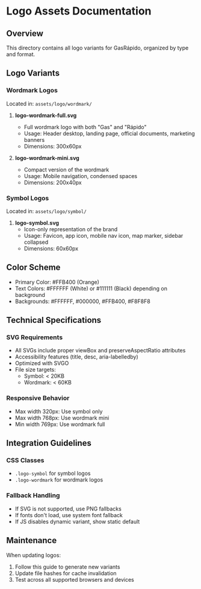 # Logo Assets Documentation

## Overview
This directory contains all logo variants for GasRápido, organized by type and format.

## Logo Variants

### Wordmark Logos
Located in: `assets/logo/wordmark/`

1. **logo-wordmark-full.svg**
   - Full wordmark logo with both "Gas" and "Rápido"
   - Usage: Header desktop, landing page, official documents, marketing banners
   - Dimensions: 300x60px

2. **logo-wordmark-mini.svg**
   - Compact version of the wordmark
   - Usage: Mobile navigation, condensed spaces
   - Dimensions: 200x40px

### Symbol Logos
Located in: `assets/logo/symbol/`

1. **logo-symbol.svg**
   - Icon-only representation of the brand
   - Usage: Favicon, app icon, mobile nav icon, map marker, sidebar collapsed
   - Dimensions: 60x60px

## Color Scheme
- Primary Color: #FFB400 (Orange)
- Text Colors: #FFFFFF (White) or #111111 (Black) depending on background
- Backgrounds: #FFFFFF, #000000, #FFB400, #F8F8F8

## Technical Specifications

### SVG Requirements
- All SVGs include proper viewBox and preserveAspectRatio attributes
- Accessibility features (title, desc, aria-labelledby)
- Optimized with SVGO
- File size targets:
  - Symbol: < 20KB
  - Wordmark: < 60KB

### Responsive Behavior
- Max width 320px: Use symbol only
- Max width 768px: Use wordmark mini
- Min width 769px: Use wordmark full

## Integration Guidelines

### CSS Classes
- `.logo-symbol` for symbol logos
- `.logo-wordmark` for wordmark logos

### Fallback Handling
- If SVG is not supported, use PNG fallbacks
- If fonts don't load, use system font fallback
- If JS disables dynamic variant, show static default

## Maintenance
When updating logos:
1. Follow this guide to generate new variants
2. Update file hashes for cache invalidation
3. Test across all supported browsers and devices